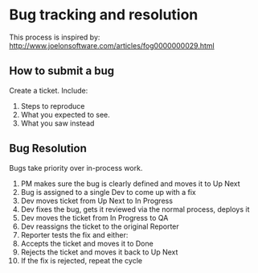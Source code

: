 # Bug tracking and resolution
This process is inspired by: http://www.joelonsoftware.com/articles/fog0000000029.html
## How to submit a bug
Create a ticket. Include:

1. Steps to reproduce
1. What you expected to see.
1. What you saw instead

## Bug Resolution
Bugs take priority over in-process work.

1. PM makes sure the bug is clearly defined and moves it to Up Next
1. Bug is assigned to a single Dev to come up with a fix
1. Dev moves ticket from Up Next to In Progress
1. Dev fixes the bug, gets it reviewed via the normal process, deploys it
1. Dev moves the ticket from In Progress to QA
1. Dev reassigns the ticket to the original Reporter
1. Reporter tests the fix and either:
  1. Accepts the ticket and moves it to Done
  1. Rejects the ticket and moves it back to Up Next
1. If the fix is rejected, repeat the cycle
